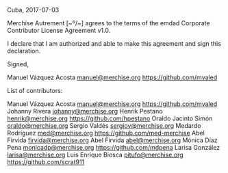 Cuba, 2017-07-03

Merchise Autrement [~º/~] agrees to the terms of the emdad Corporate
Contributor License Agreement v1.0.

I declare that I am authorized and able to make this agreement and sign this
declaration.

Signed,

Manuel Vázquez Acosta manuel@merchise.org https://github.com/mvaled

List of contributors:

Manuel Vázquez Acosta manuel@merchise.org https://github.com/mvaled
Johanny Rivera johanny@merchise.org
Henrik Pestano henrik@merchise.org https://github.com/hpestano
Oraldo Jacinto Simón oraldo@merchise.org
Sergio Valdés sergiov@merchise.org
Medardo Rodríguez med@merchise.org https://github.com/med-merchise
Abel Firvida firvida@merchise.org
Abel Firvida abel@merchise.org
Mónica Díaz Pena monicadp@merchise.org  https://github.com/mdpena
Larisa González larisa@merchise.org
Luis Enrique Biosca  pitufo@merchise.org https://github.com/scrat911
